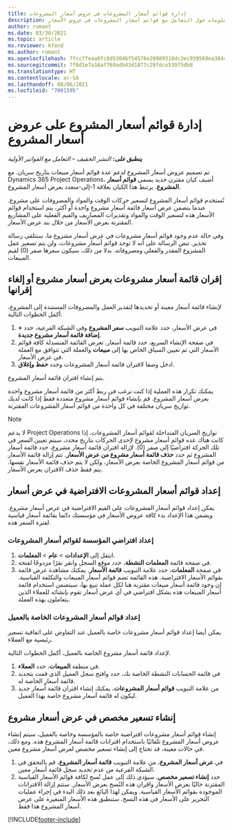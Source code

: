 ```yaml
---
title: إدارة قوائم أسعار المشروعات في عروض أسعار المشروعات
description: يوفر هذا الموضوع معلومات حول التعامل مع قوائم أسعار المشروعات في عروض الأسعار.
author: rumant
ms.date: 03/30/2021
ms.topic: article
ms.reviewer: kfend
ms.author: rumant
ms.openlocfilehash: 7fcc7feaa9fc8d53046f54576e20989318dc3ec939569ea3844b18097512a24b
ms.sourcegitcommit: 7f8d1e7a16af769adb43d1877c28fdce53975db8
ms.translationtype: HT
ms.contentlocale: ar-SA
ms.lasthandoff: 08/06/2021
ms.locfileid: "7001595"
---
```

# <a name="manage-project-price-lists-on-project-quotes"></a>إدارة قوائم أسعار المشروع على عروض أسعار المشروع 

_**ينطبق على:** النشر الخفيف – التعامل مع الفواتير الأولية_

تم تصميم عروض أسعار المشروع لدعم عدة قوائم أسعار مبيعات بتاريخ سريان. مع Dynamics 365 Project Operations، أضيف كيان مقترن جديد يسمى **قوائم أسعار المشروع**. يرتبط هذا الكيان بعلاقة 1-إلى-متعدد بعرض أسعار المشروع.

تُستخدم قوائم أسعار المشروع لتسعير حركات الوقت والمواد والمصروفات على مشروع. عندما يتضمن عرض أسعار قائمة أسعار مشروع واحدة أو أكثر، يتم استخدام قوائم الأسعار هذه لتسعير الوقت والمواد وتقديرات المصاريف والقيم الفعلية على المشاريع المقترنة بعرض الأسعار من خلال بند عرض الأسعار.

وفي حالة عدم وجود قوائم أسعار مشروعات في عرض أسعار مشروع ما، ستتلقى رسالة تحذير. تنص الرسالة على أنه لا توجد قوائم أسعار مشروعات، ولن يتم تسعير عمل المشروع المقدر والفعلي ومصروفاته. بدلا من ذلك، سيكون سعرها صفر (0) لقيم المبيعات.

## <a name="associate-or-disassociate-a-project-price-list-on-a-project-quote"></a>إقران قائمة أسعار مشروعات بعرض أسعار مشروع أو إلغاء إقرانها

لإنشاء قائمة أسعار معينة أو تحديدها لتقدير العمل والمصروفات المستندة إلى المشروع، أكمل الخطوات التالية.

1. في عرض الأسعار، حدد علامة التبويب **سعر المشروع** وفي الشبكة الفرعية، حدد **+ إضافة قائمة أسعار مشروع جديدة**.
2. في صفحة الإنشاء السريع، حدد قائمة أسعار. تعرض القائمة المنسدلة كافة قوائم الأسعار التي تم تعيين السياق الخاص بها إلى **مبيعات** والعملة التي تتوافق مع العملة في عرض الأسعار.
4. ادخل وصفا لاقتران قائمة أسعار المشروعات وحدد **حفظ وإغلاق**.

يتم إنشاء اقتران قائمة أسعار المشروع.

يمكنك تكرار هذه العملية إذا كنت ترغب في ربط أكثر من قائمة أسعار مشروع واحدة بعرض أسعار المشروع. قم بإنشاء قوائم أسعار مشروع متعددة فقط إذا كانت لديك تواريخ سريان مختلفة في كل واحدة من قوائم أسعار المشروعات المقترنة.

> [!NOTE]
> لا يدعم Project Operations تواريخ السريان المتداخلة لقوائم أسعار المشروعات. إذا كانت هناك عده قوائم أسعار مشروع لإحدى الحركات بتاريخ محدد، سيتم تعيين السعر في تلك الحركة افتراضيًا إلى صفر (0).
لإزالة اقتران قائمة أسعار مشروع، حدد  قائمة  أسعار المشروع ثم حدد **حذف  قائمة  أسعار مشروع من عرض الأسعار**. تتم إزالة قائمة الأسعار من قوائم أسعار المشروع الخاصة بعرض الأسعار، ولكن لا يتم حذف قائمة الأسعار نفسها. يتم فقط حذف الاقتران بعرض الأسعار.

## <a name="set-up-default-project-price-lists-on-a-quote"></a>إعداد قوائم أسعار المشروعات الافتراضية في عرض أسعار

يمكن إعداد قوائم أسعار المشروعات على القيم الافتراضية في عرض أسعار مشروع. ويضمن هذا الإعداد بدء كافة عروض الأسعار في مؤسستك دائما بقائمة أسعار قياسية لفترة السعر هذه.

### <a name="set-up-organizational-default-for-project-price-lists"></a>إعداد افتراضي المؤسسة لقوائم أسعار المشروعات

1. انتقل إلى **الإعدادات** > **عام** > **المعلمات**.
2. في صفحة قائمة **المعلمات النشطة**، حدد موقع السجل وانقر نقرًا مزدوجًا لفتحه. 
3. في صفحة **المعلمات**، حدد علامة التبويب **قائمة الأسعار**. يمكنك مشاهدة عرض قائمة بقوائم الأسعار الافتراضية. هذه القائمة تضم قوائم أسعار المبيعات والتكلفة القياسية. إن وجود قائمة أسعار مبيعات مقترنة هنا لكل عملة تبيع بها، سيتضمن استخدام قائمة أسعار المبيعات هذه بشكل افتراضي في أي عرض أسعار تقوم بإنشائه للعملاء الذين يتعاملون بهذه العملة.

### <a name="set-up-customer-specific-project-price-lists"></a>إعداد قوائم أسعار المشروعات الخاصة بالعميل

يمكن أيضا إعداد قوائم أسعار مشروعات خاصة بالعميل عند التفاوض على اتفاقية تسعير رئيسية مع العملاء.

لإعداد قائمة أسعار مشروع الخاصة بالعميل، أكمل الخطوات التالية.

1. في منطقة **المبيعات**، حدد **العملاء**.
2. في قائمة الحسابات النشطة الخاصة بك، حدد وافتح سجل العميل الذي قمت بتحديد قائمة أسعار الخاصة له.
3. من علامة التبويب **قوائم أسعار المشروعات**، يمكنك إنشاء اقتران قائمة أسعار جديد ليكون له قائمة أسعار مشروع خاصة بهذا العميل.

## <a name="create-custom-pricing-on-a-project-quote"></a>إنشاء تسعير مخصص في عرض أسعار مشروع

إنشاء قوائم أسعار مشروعات افتراضية خاصة بالمؤسسة وخاصة بالعميل، سيتم إنشاء عروض أسعار المشروع تلقائيًا باستخدام اقترانات قائمة أسعار المشروع هذه. ومع ذلك، في حالات معينة، قد تحتاج إلى إنشاء تسعير مخصص لعرض أسعار مشروع معين. 

1. في **عرض أسعار المشروع**، من علامة التبويب **قائمة أسعار المشروع**، قم بالتحقق في الشبكة الفرعية من عدم تحديد سجل قائمة أسعار معين.
2. حدد **إنشاء تسعير مخصص**. سيؤدي ذلك إلى عمل نُسخ لكافة قوائم الأسعار القياسية المقترنة حاليًا بعرض الأسعار واقران هذه النُسخ بعرض الأسعار. ستتم إزالة الاقترانات الموجودة بقوائم الأسعار القياسية. ويمكن لهذا البائع بعد ذلك البدء في إجراء عمليات التحرير على الأسعار في هذه النسخ. ستنطبق هذه الأسعار المتغيرة على عرض أسعار المشروع هذا فقط.


[!INCLUDE[footer-include](../../includes/footer-banner.md)]
